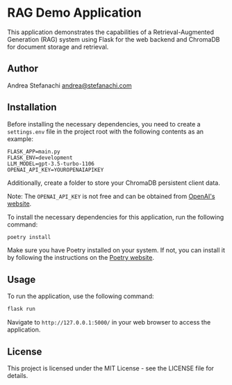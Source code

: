 # RAG Demo Application

This application demonstrates the capabilities of a Retrieval-Augmented Generation (RAG) system using Flask for the web backend and ChromaDB for document storage and retrieval.

## Author

Andrea Stefanachi <andrea@stefanachi.com>

## Installation

Before installing the necessary dependencies, you need to create a `settings.env` file in the project root with the following contents as an example:

```env
FLASK_APP=main.py
FLASK_ENV=development
LLM_MODEL=gpt-3.5-turbo-1106
OPENAI_API_KEY=YOUROPENAIAPIKEY
```

Additionally, create a folder to store your ChromaDB persistent client data.

Note: The `OPENAI_API_KEY` is not free and can be obtained from [OpenAI's website](https://openai.com/blog/openai-api).

To install the necessary dependencies for this application, run the following command:

```bash
poetry install
```

Make sure you have Poetry installed on your system. If not, you can install it by following the instructions on the [Poetry website](https://python-poetry.org/docs/).

## Usage

To run the application, use the following command:

```bash
flask run
```

Navigate to `http://127.0.0.1:5000/` in your web browser to access the application.

## License

This project is licensed under the MIT License - see the LICENSE file for details.
